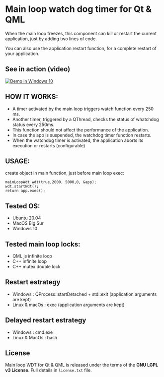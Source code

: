 # Main loop watch dog timer for Qt & QML
When the main loop freezes, this component can kill or restart the current application, just by adding two lines of code.

You can also use the application restart function, for a complete restart of your application.

## See in action (video)
[![Demo in Windows 10](https://img.youtube.com/vi/kDTmXKUPyJU/0.jpg)](https://www.youtube.com/watch?v=kDTmXKUPyJU)

## HOW IT WORKS:
- A timer activated by the main loop triggers watch function every 250 ms.
- Another timer, triggered by a QThread, checks the status of whatchdog status every 250ms.
- This function should not affect the performance of the application.
- In case the app is suspended, the watchdog timer function restarts.
- When the watchdog timer is activated, the application aborts its execution or restarts (configurable)

## USAGE:
create object in main function, just before main loop exec:

    mainLoopWdt wdt(true,2000, 5000,0, &app);
    wdt.startWdt();
    return app.exec();

## Tested OS:
- Ubuntu 20.04
- MacOS Big Sur
- Windows 10


## Tested main loop locks:
- QML js infinite loop
- C++ infinite loop
- C++ mutex double lock

## Restart estrategy
- Windows : QProcess::startDetached + std::exit (application arguments are kept)
- Linux & macOs : exec (application arguments are kept)

## Delayed restart estrategy
- Windows : cmd.exe
- Linux & MacOs : bash

## License
 Main loop WDT for Qt & QML is released under the terms of the **GNU LGPL v3 License**. Full details in `license.txt` file.
